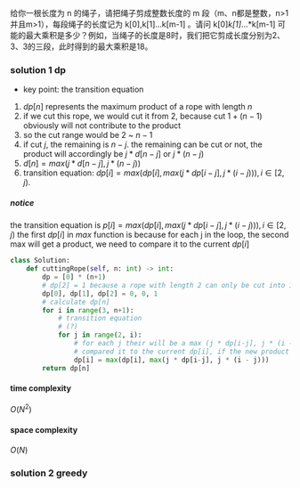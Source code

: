 给你一根长度为 n 的绳子，请把绳子剪成整数长度的 m 段（m、n都是整数，n>1并且m>1），每段绳子的长度记为 k[0],k[1]...k[m-1] 。请问 k[0]*k[1]*...*k[m-1] 可能的最大乘积是多少？例如，当绳子的长度是8时，我们把它剪成长度分别为2、3、3的三段，此时得到的最大乘积是18。

### solution 1 dp
- key point: the transition equation

1. $dp[n]$ represents the maximum product of a rope with length $n$
2. if we cut this rope, we would cut it from 2, because cut $1 + (n-1)$ obviously will not contribute to the product
3. so the cut range would be $2$ ~ $n-1$
4. if cut $j$, the remaining is $n - j$. the remaining can be cut or not, the product will accordingly be $j * d[n - j]$ or $j * (n - j)$
5. $d[n] = max(j * d[n-j], j * (n-j))$
6. transition equation: $dp[i] = max(dp[i], max(j * dp[i - j], j * (i - j))), i \in [2, j)$. 

##### notice
the transition equation is $p[i] = max(dp[i], max(j * dp[i - j], j * (i - j))), i \in [2, j)$
the first $dp[i]$ in $max$ function is because for each j in the loop, the second max will get a product, we need to compare it to the current $dp[i]$

```python
class Solution:
    def cuttingRope(self, n: int) -> int:
        dp = [0] * (n+1)
        # dp[2] = 1 because a rope with length 2 can only be cut into 1 + 1
        dp[0], dp[1], dp[2] = 0, 0, 1
        # calculate dp[n]
        for i in range(3, n+1):
            # transition equation
            # (?)
            for j in range(2, i):
                # for each j their will be a max (j * dp[i-j], j * (i - j))
                # compared it to the current dp[i], if the new product is bigger, replace the old one.
                dp[i] = max(dp[i], max(j * dp[i-j], j * (i - j)))
        return dp[n]
```

#### time complexity 
$O(N^2)$
#### space complexity
$O(N)$

### solution 2 greedy
